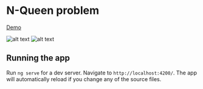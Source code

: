 # N-Queen problem

[Demo](https://ng-n-queens.thepowerlies.com)

![alt text](https://user-images.githubusercontent.com/20861442/58270567-5de3e800-7d9f-11e9-9849-c9b765a37cea.png "screenshot 1")
![alt text](https://user-images.githubusercontent.com/20861442/58270566-5de3e800-7d9f-11e9-8b0b-c3790086d226.png "screenshot 2")

## Running the app

Run `ng serve` for a dev server. Navigate to `http://localhost:4200/`. The app will automatically reload if you change any of the source files.

